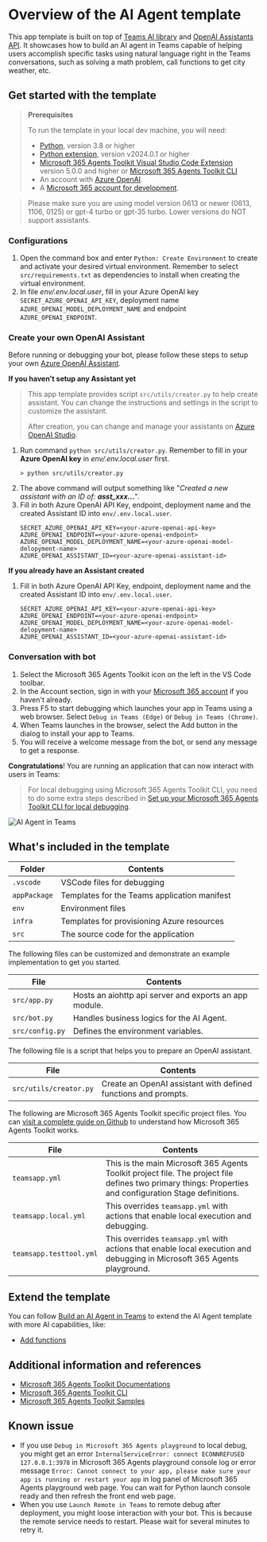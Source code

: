 # Overview of the AI Agent template

This app template is built on top of [Teams AI library](https://aka.ms/teams-ai-library) and [OpenAI Assistants API](https://platform.openai.com/docs/assistants/overview).
It showcases how to build an AI agent in Teams capable of helping users accomplish specific tasks using natural language right in the Teams conversations, such as solving a math problem, call functions to get city weather, etc.

## Get started with the template

> **Prerequisites**
>
> To run the template in your local dev machine, you will need:
>
> - [Python](https://www.python.org/), version 3.8 or higher
> - [Python extension](https://code.visualstudio.com/docs/languages/python), version v2024.0.1 or higher
> - [Microsoft 365 Agents Toolkit Visual Studio Code Extension](https://aka.ms/teams-toolkit) version 5.0.0 and higher or [Microsoft 365 Agents Toolkit CLI](https://aka.ms/teamsfx-toolkit-cli)
> - An account with [Azure OpenAI](https://aka.ms/oai/access).
> - A [Microsoft 365 account for development](https://docs.microsoft.com/microsoftteams/platform/toolkit/accounts).

> Please make sure you are using model version 0613 or newer (0613, 1106, 0125) or gpt-4 turbo or gpt-35 turbo. Lower versions do NOT support assistants.

### Configurations
1. Open the command box and enter `Python: Create Environment` to create and activate your desired virtual environment. Remember to select `src/requirements.txt` as dependencies to install when creating the virtual environment.
1. In file *env/.env.local.user*, fill in your Azure OpenAI key `SECRET_AZURE_OPENAI_API_KEY`, deployment name `AZURE_OPENAI_MODEL_DEPLOYMENT_NAME` and endpoint `AZURE_OPENAI_ENDPOINT`.

### Create your own OpenAI Assistant

Before running or debugging your bot, please follow these steps to setup your own [Azure OpenAI Assistant](https://learn.microsoft.com/en-us/azure/ai-services/openai/how-to/assistant).

**If you haven't setup any Assistant yet**

> This app template provides script `src/utils/creator.py` to help create assistant. You can change the instructions and settings in the script to customize the assistant.
> 
> After creation, you can change and manage your assistants on [Azure OpenAI Studio](https://oai.azure.com/).

1. Run command `python src/utils/creator.py`. Remember to fill in your **Azure OpenAI key** in *env/.env.local.user* first.
   ```
   > python src/utils/creator.py
   ```
1. The above command will output something like "*Created a new assistant with an ID of: **asst_xxx...***".
1. Fill in both Azure OpenAI API Key, endpoint, deployment name and the created Assistant ID into `env/.env.local.user`.
   ```
   SECRET_AZURE_OPENAI_API_KEY=<your-azure-openai-api-key>
   AZURE_OPENAI_ENDPOINT=<your-azure-openai-endpoint>
   AZURE_OPENAI_MODEL_DEPLOYMENT_NAME=<your-azure-openai-model-delopyment-name>
   AZURE_OPENAI_ASSISTANT_ID=<your-azure-openai-assistant-id>
   ```

**If you already have an Assistant created**

1. Fill in both Azure OpenAI API Key, endpoint, deployment name and the created Assistant ID into `env/.env.local.user`.
   ```
   SECRET_AZURE_OPENAI_API_KEY=<your-azure-openai-api-key>
   AZURE_OPENAI_ENDPOINT=<your-azure-openai-endpoint>
   AZURE_OPENAI_MODEL_DEPLOYMENT_NAME=<your-azure-openai-model-delopyment-name>
   AZURE_OPENAI_ASSISTANT_ID=<your-azure-openai-assistant-id>
   ```

### Conversation with bot
1. Select the Microsoft 365 Agents Toolkit icon on the left in the VS Code toolbar.
1. In the Account section, sign in with your [Microsoft 365 account](https://docs.microsoft.com/microsoftteams/platform/toolkit/accounts) if you haven't already.
1. Press F5 to start debugging which launches your app in Teams using a web browser. Select `Debug in Teams (Edge)` or `Debug in Teams (Chrome)`.
1. When Teams launches in the browser, select the Add button in the dialog to install your app to Teams.
1. You will receive a welcome message from the bot, or send any message to get a response.

**Congratulations**! You are running an application that can now interact with users in Teams:

> For local debugging using Microsoft 365 Agents Toolkit CLI, you need to do some extra steps described in [Set up your Microsoft 365 Agents Toolkit CLI for local debugging](https://aka.ms/teamsfx-cli-debugging).

![AI Agent in Teams](https://github.com/OfficeDev/TeamsFx/assets/37978464/fd1cf673-e7d8-4826-9cac-e9481a74ee1e)

## What's included in the template

| Folder       | Contents                                            |
| - | - |
| `.vscode`    | VSCode files for debugging                          |
| `appPackage` | Templates for the Teams application manifest        |
| `env`        | Environment files                                   |
| `infra`      | Templates for provisioning Azure resources          |
| `src`        | The source code for the application                 |

The following files can be customized and demonstrate an example implementation to get you started.

| File                                 | Contents                                           |
| - | - |
|`src/app.py`| Hosts an aiohttp api server and exports an app module.|
|`src/bot.py`| Handles business logics for the AI Agent.|
|`src/config.py`| Defines the environment variables.|

The following file is a script that helps you to prepare an OpenAI assistant.

| File                                 | Contents                                           |
| - | - |
|`src/utils/creator.py`| Create an OpenAI assistant with defined functions and prompts.|

The following are Microsoft 365 Agents Toolkit specific project files. You can [visit a complete guide on Github](https://github.com/OfficeDev/TeamsFx/wiki/Teams-Toolkit-Visual-Studio-Code-v5-Guide#overview) to understand how Microsoft 365 Agents Toolkit works.

| File                                 | Contents                                           |
| - | - |
|`teamsapp.yml`|This is the main Microsoft 365 Agents Toolkit project file. The project file defines two primary things:  Properties and configuration Stage definitions. |
|`teamsapp.local.yml`|This overrides `teamsapp.yml` with actions that enable local execution and debugging.|
|`teamsapp.testtool.yml`|This overrides `teamsapp.yml` with actions that enable local execution and debugging in Microsoft 365 Agents playground.|

## Extend the template

You can follow [Build an AI Agent in Teams](https://aka.ms/teamsfx-ai-agent) to extend the AI Agent template with more AI capabilities, like:
- [Add functions](https://aka.ms/teamsfx-ai-agent#add-functions-build-new)

## Additional information and references

- [Microsoft 365 Agents Toolkit Documentations](https://docs.microsoft.com/microsoftteams/platform/toolkit/teams-toolkit-fundamentals)
- [Microsoft 365 Agents Toolkit CLI](https://aka.ms/teamsfx-toolkit-cli)
- [Microsoft 365 Agents Toolkit Samples](https://github.com/OfficeDev/TeamsFx-Samples)

## Known issue
- If you use `Debug in Microsoft 365 Agents playground` to local debug, you might get an error `InternalServiceError: connect ECONNREFUSED 127.0.0.1:3978` in Microsoft 365 Agents playground console log or error message `Error: Cannot connect to your app,
please make sure your app is running or restart your app` in log panel of Microsoft 365 Agents playground web page. You can wait for Python launch console ready and then refresh the front end web page.
- When you use `Launch Remote in Teams` to remote debug after deployment, you might loose interaction with your bot. This is because the remote service needs to restart. Please wait for several minutes to retry it.